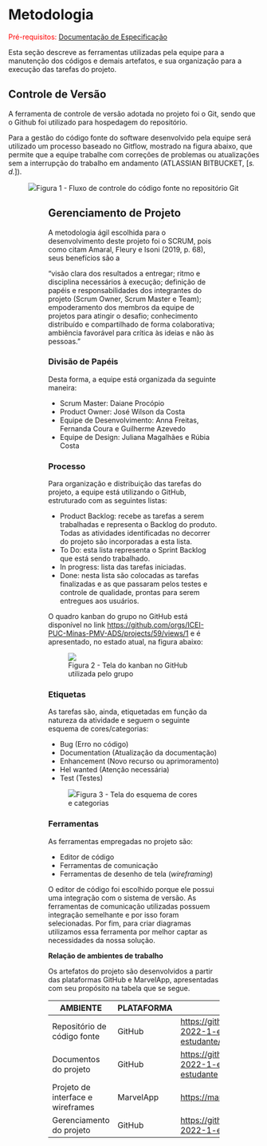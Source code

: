 
# Metodologia

<span style="color:red">Pré-requisitos: <a href="https://github.com/ICEI-PUC-Minas-PMV-ADS/pmv-ads-2022-2-e2-proj-int-t3-mundo-veg/blob/main/docs/02-Especifica%C3%A7%C3%A3o%20do%20Projeto.md"> Documentação de Especificação</a></span>

Esta seção descreve as ferramentas utilizadas pela equipe para a manutenção dos códigos e demais artefatos, e sua organização para a execução das tarefas do projeto.

## Controle de Versão

A ferramenta de controle de versão adotada no projeto foi o Git, sendo que o Github foi utilizado para hospedagem do repositório.

Para a gestão do código fonte do software desenvolvido pela equipe será utilizado um processo baseado no Gitflow, mostrado na figura abaixo, que permite que a equipe trabalhe com correções de problemas ou atualizações sem a interrupção do trabalho em andamento (ATLASSIAN BITBUCKET, [<i>s. d.</i>]).

<figure>
  <img src="https://user-images.githubusercontent.com/100447878/164069517-f747ce40-3bef-4ac5-9585-9d6259848bb4.png"
  <figcaption>Figura 1 - Fluxo de controle do código fonte no repositório Git</figcaption>
<figure>

## Gerenciamento de Projeto

A metodologia ágil escolhida para o desenvolvimento deste projeto foi o SCRUM, pois como citam Amaral, Fleury e Isoni (2019, p. 68), seus benefícios são a

“visão clara dos resultados a entregar; ritmo e disciplina necessários à execução; definição de papéis e responsabilidades dos integrantes do projeto (Scrum Owner, Scrum Master e Team); empoderamento dos membros da equipe de projetos para atingir o desafio; conhecimento distribuído e compartilhado de forma colaborativa; ambiência favorável para crítica às ideias e não às pessoas.” 
 
### Divisão de Papéis

Desta forma, a equipe está organizada da seguinte maneira:

<ul>
  <li>Scrum Master: Daiane Procópio</li>
  <li>Product Owner: José Wilson da Costa</li>
  <li>Equipe de Desenvolvimento: Anna Freitas, Fernanda Coura e Guilherme Azevedo</li>
  <li>Equipe de Design: Juliana Magalhães e Rúbia Costa</li>
</ul>

### Processo

Para organização e distribuição das tarefas do projeto, a equipe está utilizando o GitHub, estruturado com as seguintes listas: 

<ul>
  <li>Product Backlog: recebe as tarefas a serem trabalhadas e representa o Backlog do produto. Todas as atividades identificadas no decorrer do projeto são incorporadas a esta lista.</li>
  <li>To Do: esta lista representa o Sprint Backlog que está sendo trabalhado.</li>
  <li>In progress: lista das tarefas iniciadas.</li>
  <li>Done: nesta lista são colocadas as tarefas finalizadas e as que passaram pelos testes e controle de qualidade, prontas para serem entregues aos usuários.</li>
 </ul>

O quadro kanban do grupo no GitHub está disponível no link https://github.com/orgs/ICEI-PUC-Minas-PMV-ADS/projects/59/views/1 e é apresentado, no estado atual, na figura abaixo:

<figure> 
  <img src="https://user-images.githubusercontent.com/100447878/189419961-e6bf3c6c-e17f-47c2-83f5-106972109a48.png">
    <figcaption>Figura 2 - Tela do kanban no GitHub utilizada pelo grupo</figcaption>
</figure> 

<h3>Etiquetas</h3>
<p>As tarefas são, ainda, etiquetadas em função da natureza da atividade e seguem o seguinte esquema de cores/categorias:</p>

<ul>
  <li>Bug (Erro no código)</li>
  <li>Documentation (Atualização da documentação)</li>
  <li>Enhancement (Novo recurso ou aprimoramento)</li>
  <li>Hel wanted (Atenção necessária)</li>
  <li>Test (Testes)</li>
</ul>

<figure> 
  <img src="https://user-images.githubusercontent.com/100447878/189422827-c05db656-719e-41bc-9107-c8d110bab108.png"
    <figcaption>Figura 3 - Tela do esquema de cores e categorias</figcaption>
</figure>   
  
### Ferramentas

As ferramentas empregadas no projeto são:

- Editor de código
- Ferramentas de comunicação
- Ferramentas de desenho de tela (_wireframing_)

O editor de código foi escolhido porque ele possui uma integração com o
sistema de versão. As ferramentas de comunicação utilizadas possuem
integração semelhante e por isso foram selecionadas. Por fim, para criar
diagramas utilizamos essa ferramenta por melhor captar as
necessidades da nossa solução.

<b>Relação de ambientes de trabalho</b>
<p>Os artefatos do projeto são desenvolvidos a partir das plataformas GitHub e MarvelApp, apresentadas com seu propósito na tabela que se segue.<p/>

| AMBIENTE | PLATAFORMA |LINK DE ACESSO                 |
|--------------------|--------------------------------------------------------------------------------|----------------------------------------|
|Repositório de código fonte | GitHub | https://github.com/ICEI-PUC-Minas-PMV-ADS/pmv-ads-2022-1-e1-proj-web-t3-vida-de-estudante/blob/main/src/README.md  |
|Documentos do projeto  | GitHub | https://github.com/ICEI-PUC-Minas-PMV-ADS/pmv-ads-2022-1-e1-proj-web-t3-vida-de-estudante#vida-de-estudante  |
|Projeto de interface e wireframes | MarvelApp | https://marvelapp.com/prototype/i39bj37/screen/86143037 |
|Gerenciamento do projeto  | GitHub | https://github.com/ICEI-PUC-Minas-PMV-ADS/pmv-ads-2022-1-e1-proj-web-t3-vida-de-estudante/projects/2 |
